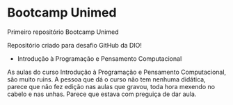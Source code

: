 # Bootcamp Unimed
 Primeiro repositório Bootcamp Unimed

 Repositório criado para desafio GitHub da DIO!

- Introdução à Programação e Pensamento Computacional

 As aulas do curso Introdução à Programação e Pensamento Computacional, são muito ruins. A pessoa que dá o curso não tem nenhuma didática, parece que não fez edição nas aulas que gravou, toda hora mexendo no cabelo e nas unhas. Parece que estava com preguiça de dar aula.
